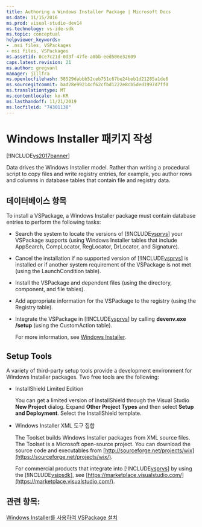 ```yaml
---
title: Authoring a Windows Installer Package | Microsoft Docs
ms.date: 11/15/2016
ms.prod: visual-studio-dev14
ms.technology: vs-ide-sdk
ms.topic: conceptual
helpviewer_keywords:
- .msi files, VSPackages
- msi files, VSPackages
ms.assetid: 0ce7c21d-0d3f-47fe-a0bb-eed506e32609
caps.latest.revision: 21
ms.author: gregvanl
manager: jillfra
ms.openlocfilehash: 58529dabbb52ceb751c67be24beb1d21285a1de6
ms.sourcegitcommit: bad28e99214cf62cfbd1222e8cb5ded1997d7ff0
ms.translationtype: MT
ms.contentlocale: ko-KR
ms.lasthandoff: 11/21/2019
ms.locfileid: "74301138"
---
```

# <a name="authoring-a-windows-installer-package"></a>Windows Installer 패키지 작성
[!INCLUDE[vs2017banner](../../includes/vs2017banner.md)]

Data drives the Windows Installer model. Rather than writing a procedural script to copy files and write registry entries, for example, you author rows and columns in database tables that contain file and registry data.  
  
## <a name="database-entries"></a>데이터베이스 항목  
 To install a VSPackage, a Windows Installer package must contain database entries to perform the following tasks:  
  
- Search the system to locate the versions of [!INCLUDE[vsprvs](../../includes/vsprvs-md.md)] your VSPackage supports (using Windows Installer tables that include AppSearch, CompLocator, RegLocator, DrLocator, and Signature).  
  
- Cancel the installation if no supported version of [!INCLUDE[vsprvs](../../includes/vsprvs-md.md)] is installed or if another system requirement of the VSPackage is not met (using the LaunchCondition table).  
  
- Install the VSPackage and dependent files (using the directory, component, and file tables).  
  
- Add appropriate information for the VSPackage to the registry (using the Registry table).  
  
- Integrate the VSPackage in [!INCLUDE[vsprvs](../../includes/vsprvs-md.md)] by calling **devenv.exe /setup** (using the CustomAction table).  
  
  For more information, see [Windows Installer](https://msdn.microsoft.com/library/cc185688\(VS.85\).aspx).  
  
## <a name="setup-tools"></a>Setup Tools  
 A variety of third-party setup tools provide a development environment for Windows Installer packages. Two free tools are the following:  
  
- InstallShield Limited Edition  
  
   You can get a limited version of InstallShield through the Visual Studio **New Project** dialog. Expand **Other Project Types** and then select **Setup and Deployment**. Select the InstallShield template.  
  
- Windows Installer XML 도구 집합  
  
   The Toolset builds Windows Installer packages from XML source files. The Toolset is a Microsoft open-source project. You can download the source code and executables from [http://sourceforge.net/projects/wix](https://sourceforge.net/projects/wix/).  
  
  For commercial products that integrate into [!INCLUDE[vsprvs](../../includes/vsprvs-md.md)] by using the [!INCLUDE[vsipsdk](../../includes/vsipsdk-md.md)], see [https://marketplace.visualstudio.com/](https://marketplace.visualstudio.com/).  
  
## <a name="see-also"></a>관련 항목:  
 [Windows Installer를 사용하여 VSPackage 설치](../../extensibility/internals/installing-vspackages-with-windows-installer.md)
